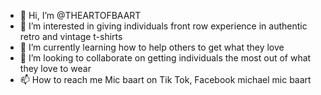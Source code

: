 - 👋 Hi, I’m @THEARTOFBAART
- 👀 I’m interested in giving individuals front row experience in authentic retro and vintage t-shirts
- 🌱 I’m currently learning how to help others to get what they love
- 💞️ I’m looking to collaborate on getting individuals the most out of what they love to wear
- 📫 How to reach me Mic baart on Tik Tok, Facebook michael mic baart 

<!---
THEARTOFBAART/THEARTOFBAART is a ✨ special ✨ repository because its the art of Baart 
You can click the Preview link to take a look at your changes.
Favorite Sports, music, or character on your favorite color T-shirt 
